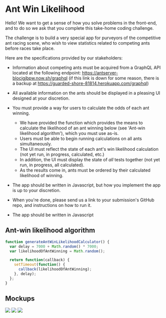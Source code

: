 # Ant Win Likelihood

Hello! We want to get a sense of how you solve problems in the front-end, and to do so we ask that you complete this take-home coding challenge.

The challenge is to build a very special app for purveyors of the competitive ant racing scene, who wish to view statistics related to competing ants before races take place.

Here are the specifications provided by our stakeholders:

- Information about competing ants must be acquired from a GraphQL API located at the following endpoint: <https://antserver-blocjgjbpw.now.sh/graphql> (if this link is down for some reason, there is a backup at <https://guarded-shore-81814.herokuapp.com/graphql>)
- All available information on the ants should be displayed in a pleasing UI designed at your discretion.
- You must provide a way for users to calculate the odds of each ant winning.

  - We have provided the function which provides the means to calculate the likelihood of an ant winning below (see 'Ant-win likelihood algorithm'), which you must use as-is.
  - Users must be able to begin running calculations on all ants simultaneously.
  - The UI must reflect the state of each ant's win likelihood calculation (not yet run, in progress, calculated, etc.)
  - In addition, the UI must display the state of _all_ tests together (not yet run, in progress, all calculated).
  - As the results come in, ants must be ordered by their calculated likelihood of winning.

- The app should be written in Javascript, but how you implement the app is up to your discretion.

- When you're done, please send us a link to your submission's GitHub repo, and instructions on how to run it.
- The app should be written in Javascript

## Ant-win likelihood algorithm

```javascript
function generateAntWinLikelihoodCalculator() {
  var delay = 7000 + Math.random() * 7000;
  var likelihoodOfAntWinning = Math.random();

  return function(callback) {
    setTimeout(function() {
      callback(likelihoodOfAntWinning);
    }, delay);
  };
}
```

## Mockups

![](https://user-images.githubusercontent.com/11065634/32199941-00d9dd36-bd9d-11e7-86e5-7fd4dbb97ab0.png) ![](https://user-images.githubusercontent.com/11065634/32199938-fd60d5b0-bd9c-11e7-87b7-ce0f0b3f13cb.png) ![](https://user-images.githubusercontent.com/11065634/32199941-00d9dd36-bd9d-11e7-86e5-7fd4dbb97ab0.png)
